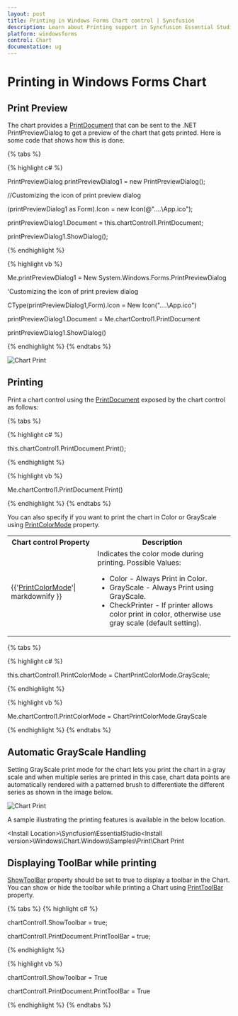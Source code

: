 ```yaml
---
layout: post
title: Printing in Windows Forms Chart control | Syncfusion
description: Learn about Printing support in Syncfusion Essential Studio® Windows Forms Chart control and more details.
platform: windowsforms
control: Chart
documentation: ug
---
```


# Printing in Windows Forms Chart

## Print Preview

The chart provides a [PrintDocument](https://help.syncfusion.com/cr/windowsforms/Syncfusion.Windows.Forms.Chart.ChartControl.html#Syncfusion_Windows_Forms_Chart_ChartControl_PrintDocument) that can be sent to the .NET PrintPreviewDialog to get a preview of the chart that gets printed. Here is some code that shows how this is done.

{% tabs %}  

{% highlight c# %}

PrintPreviewDialog printPreviewDialog1 = new PrintPreviewDialog();

//Customizing the icon of print preview dialog

(printPreviewDialog1 as Form).Icon = new Icon(@"..\..\App.ico");

printPreviewDialog1.Document = this.chartControl1.PrintDocument;

printPreviewDialog1.ShowDialog();

{% endhighlight %}

{% highlight vb %}

Me.printPreviewDialog1 = New System.Windows.Forms.PrintPreviewDialog

'Customizing the icon of print preview dialog

CType(printPreviewDialog1,Form).Icon = New Icon("..\..\App.ico")

printPreviewDialog1.Document = Me.chartControl1.PrintDocument

printPreviewDialog1.ShowDialog()

{% endhighlight %}
{% endtabs %}

![Chart Print](Printing-and-Print-Preview_images/Printing-and-Print-Preview_img1.jpeg)

## Printing

Print a chart control using the [PrintDocument](https://help.syncfusion.com/cr/windowsforms/Syncfusion.Windows.Forms.Chart.ChartControl.html#Syncfusion_Windows_Forms_Chart_ChartControl_PrintDocument) exposed by the chart control as follows:

{% tabs %}  

{% highlight c# %}

this.chartControl1.PrintDocument.Print();

{% endhighlight %}

{% highlight vb %}

Me.chartControl1.PrintDocument.Print()

{% endhighlight %}
{% endtabs %}

You can also specify if you want to print the chart in Color or GrayScale using [PrintColorMode](https://help.syncfusion.com/cr/windowsforms/Syncfusion.Windows.Forms.Chart.ChartControl.html#Syncfusion_Windows_Forms_Chart_ChartControl_PrintColorMode) property.

<table>
<tr>
<th>
Chart control Property
</th>
<th>
Description
</th>
</tr>
<tr>
<td>

{{'[PrintColorMode](https://help.syncfusion.com/cr/windowsforms/Syncfusion.Windows.Forms.Chart.ChartControl.html#Syncfusion_Windows_Forms_Chart_ChartControl_PrintColorMode)'| markdownify }}
</td>
<td>
Indicates the color mode during printing. Possible Values: <ul><li>Color - Always Print in Color.</li><li>GrayScale - Always Print using GrayScale.</li><li>CheckPrinter - If printer allows color print in color, otherwise use gray scale (default setting).</li></ul></td></tr>
</table>

{% tabs %}  

{% highlight c# %}

this.chartControl1.PrintColorMode = ChartPrintColorMode.GrayScale;

{% endhighlight %}

{% highlight vb %}

Me.chartControl1.PrintColorMode = ChartPrintColorMode.GrayScale

{% endhighlight %}
{% endtabs %}

## Automatic GrayScale Handling

Setting GrayScale print mode for the chart lets you print the chart in a gray scale and when multiple series are printed in this case, chart data points are automatically rendered with a patterned brush to differentiate the different series as shown in the image below.

![Chart Print](Printing-and-Print-Preview_images/Printing-and-Print-Preview_img2.jpeg)

A sample illustrating the printing features is available in the below location.

&lt;Install Location&gt;\Syncfusion\EssentialStudio\<Install version>\Windows\Chart.Windows\Samples\Print\Chart Print

## Displaying ToolBar while printing

[ShowToolBar](https://help.syncfusion.com/cr/windowsforms/Syncfusion.Windows.Forms.Chart.ChartControl.html#Syncfusion_Windows_Forms_Chart_ChartControl_ShowToolbar) property should be set to true to display a toolbar in the Chart. You can show or hide the toolbar while printing a Chart using [PrintToolBar](https://help.syncfusion.com/cr/windowsforms/Syncfusion.Windows.Forms.Chart.ChartPrintDocument.html#Syncfusion_Windows_Forms_Chart_ChartPrintDocument_PrintToolBar) property. 

{% tabs %}  {% highlight c# %}

chartControl1.ShowToolbar = true;

chartControl1.PrintDocument.PrintToolBar = true;

{% endhighlight %}

{% highlight vb %}

chartControl1.ShowToolbar = True

chartControl1.PrintDocument.PrintToolBar = True

{% endhighlight %}
{% endtabs %}
